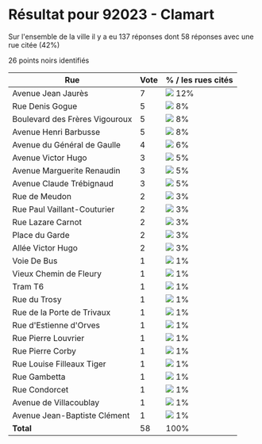 # Résultat pour 92023 - Clamart

Sur l'ensemble de la ville il y a eu 137 réponses dont 58 réponses avec une rue citée (42%)

26 points noirs identifiés

| Rue | Vote | % / les rues cités|
|-----|------|-------------------|
| Avenue Jean Jaurès | 7 | <img src="../../img/bar_12.gif" />&nbsp;12%|
| Rue Denis Gogue | 5 | <img src="../../img/bar_8.gif" />&nbsp;8%|
| Boulevard des Frères Vigouroux | 5 | <img src="../../img/bar_8.gif" />&nbsp;8%|
| Avenue Henri Barbusse | 5 | <img src="../../img/bar_8.gif" />&nbsp;8%|
| Avenue du Général de Gaulle | 4 | <img src="../../img/bar_6.gif" />&nbsp;6%|
| Avenue Victor Hugo | 3 | <img src="../../img/bar_5.gif" />&nbsp;5%|
| Avenue Marguerite Renaudin | 3 | <img src="../../img/bar_5.gif" />&nbsp;5%|
| Avenue Claude Trébignaud | 3 | <img src="../../img/bar_5.gif" />&nbsp;5%|
| Rue de Meudon | 2 | <img src="../../img/bar_3.gif" />&nbsp;3%|
| Rue Paul Vaillant-Couturier | 2 | <img src="../../img/bar_3.gif" />&nbsp;3%|
| Rue Lazare Carnot | 2 | <img src="../../img/bar_3.gif" />&nbsp;3%|
| Place du Garde | 2 | <img src="../../img/bar_3.gif" />&nbsp;3%|
| Allée Victor Hugo | 2 | <img src="../../img/bar_3.gif" />&nbsp;3%|
| Voie De Bus | 1 | <img src="../../img/bar_1.gif" />&nbsp;1%|
| Vieux Chemin de Fleury | 1 | <img src="../../img/bar_1.gif" />&nbsp;1%|
| Tram T6 | 1 | <img src="../../img/bar_1.gif" />&nbsp;1%|
| Rue du Trosy | 1 | <img src="../../img/bar_1.gif" />&nbsp;1%|
| Rue de la Porte de Trivaux | 1 | <img src="../../img/bar_1.gif" />&nbsp;1%|
| Rue d'Estienne d'Orves | 1 | <img src="../../img/bar_1.gif" />&nbsp;1%|
| Rue Pierre Louvrier | 1 | <img src="../../img/bar_1.gif" />&nbsp;1%|
| Rue Pierre Corby | 1 | <img src="../../img/bar_1.gif" />&nbsp;1%|
| Rue Louise Filleaux Tiger | 1 | <img src="../../img/bar_1.gif" />&nbsp;1%|
| Rue Gambetta | 1 | <img src="../../img/bar_1.gif" />&nbsp;1%|
| Rue Condorcet | 1 | <img src="../../img/bar_1.gif" />&nbsp;1%|
| Avenue de Villacoublay | 1 | <img src="../../img/bar_1.gif" />&nbsp;1%|
| Avenue Jean-Baptiste Clément | 1 | <img src="../../img/bar_1.gif" />&nbsp;1%|
| **Total** | 58 | 100%|

